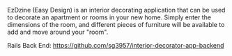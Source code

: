 EzDzine (Easy Design) is an interior decorating application that can be used to decorate an apartment or rooms in your new home. Simply enter the dimensions of the room, and different pieces of furniture will be available to add and move around your "room".

Rails Back End: https://github.com/sg3957/interior-decorator-app-backend
